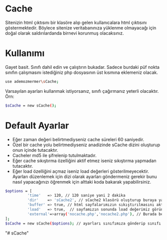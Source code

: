 # Cache

Sitenizin html çıktısını bir klasöre alıp gelen kullanıcalara html çıktısını göstermektedir. Böylece sitenize veritabanınıza yüklenme olmayacağı için doğal olarak saldırılardanda birnevi korunmuş olacaksınız. 

# Kullanımı
  Gayet basit. Sınıfı dahil edin ve çalıştırın bukadar. Sadece burdaki püf nokta sınıfın çalışmasını istediğiniz php dosyasının üst kısmına  eklemeniz olacak.
  ```sh
use ademozmermer\sCache;
```
Varsayılan ayarları kullanmak istiyorsanız, sınıfı çağırmanız yeterli olacaktır. Örn:
  ```sh
$sCache = new sCache();
```
# Default Ayarlar

  - Eğer zaman değeri belirtmediyseniz cache süreleri 60 saniyedir.
  - Özel bir cache yolu belirtmediyseniz anadizinde sCache dizini oluşturup onun içinde tutacaktır.
  - Cacheler md5 ile şifrelenip tutulmaktadır.
  - Eğer cache sıkıştırma özelliğini aktif etmez iseniz sıkıştırma yapmadan tutacaktır.
  - Eğer load özelliğini açmaz iseniz load değerleri gösterilmeyecektir. Ayarları düzenlemek için dizi olarak ayarları göndermeniz gerekir bunu nasıl yapacağınızı öğrenmek için alttaki koda bakarak yapabilirsiniz.
 
  ```sh
$options = [
            'time'   => 120, // 120 saniye yani 2 dakika    
            'dir'    => 'sCache2', // sCache2 klasörü oluşturup buraya yazılsın.    
            'buffer' => true, // html sayfalarımızın sıkıştırılmasını aktif edelim.    
            'load'   => true,  // sayfamızın sonunda load değerimiz görünsün.    
            'external'=>array('nocache.php','nocache2.php'), // Burada belirttiğiniz sayfalar ( dosyalar ) cachelenmez.    
];
$sCache = new sCache($options); // ayarları sınıfımıza gönderip sınıfı çalıştıralım.
```

"# sCache" 
